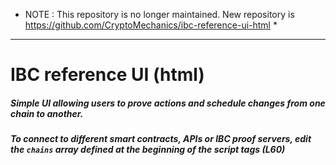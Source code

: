 * NOTE : This repository is no longer maintained. New repository is https://github.com/CryptoMechanics/ibc-reference-ui-html *

---

# IBC reference UI (html)

##### Simple UI allowing users to prove actions and schedule changes from one chain to another.
##### To connect to different smart contracts, APIs or IBC proof servers, edit the `chains` array defined at the beginning of the script tags (L60) 
